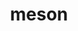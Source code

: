 ---
title: "meson"
layout: cache
categories: [package, develop-2023-06-04]
meta: {"versions": ["1.1.0"], "compilers": ["gcc@=11.1.0", "gcc@=11.3.0", "gcc@=12.1.0", "gcc@=7.3.1", "gcc@=7.5.0"], "oss": ["amzn2", "ubuntu18.04", "ubuntu20.04", "ubuntu22.04"], "platforms": ["linux"], "targets": ["aarch64", "neoverse_n1", "ppc64le", "x86_64_v3"], "stacks": ["aws-ahug", "aws-ahug-aarch64", "aws-isc", "aws-isc-aarch64", "data-vis-sdk", "e4s", "e4s-power", "gpu-tests", "ml-linux-x86_64-cpu", "ml-linux-x86_64-cuda", "ml-linux-x86_64-rocm", "radiuss", "root", "tutorial"], "num_specs": 17, "num_specs_by_stack": {"aws-isc-aarch64": 2, "aws-ahug-aarch64": 2, "root": 17, "aws-ahug": 1, "aws-isc": 1, "radiuss": 1, "e4s-power": 3, "gpu-tests": 1, "e4s": 3, "data-vis-sdk": 4, "ml-linux-x86_64-rocm": 1, "ml-linux-x86_64-cuda": 1, "ml-linux-x86_64-cpu": 1, "tutorial": 2}}
spec_details: [{"hash": "2lnedwmbl47pkk3c5gwj4n4odo5xee3y", "compiler": "gcc@=7.3.1", "versions": ["1.1.0"], "os": "amzn2", "platform": "linux", "target": "aarch64", "variants": ["build_system=python_pip", "patches=0f0b1bd"], "stacks": ["aws-isc-aarch64", "aws-ahug-aarch64", "root"], "size": "-", "tarball": "https://binaries.spack.io/releases/develop-2023-06-04/build_cache/linux-amzn2-aarch64/gcc-7.3.1/meson-1.1.0/linux-amzn2-aarch64-gcc-7.3.1-meson-1.1.0-2lnedwmbl47pkk3c5gwj4n4odo5xee3y.spack"}, {"hash": "27kfpfmt5wsvpj4c3eypyoaftwqown7n", "compiler": "gcc@=7.3.1", "versions": ["1.1.0"], "os": "amzn2", "platform": "linux", "target": "neoverse_n1", "variants": ["build_system=python_pip", "patches=0f0b1bd"], "stacks": ["aws-isc-aarch64", "aws-ahug-aarch64", "root"], "size": "-", "tarball": "https://binaries.spack.io/releases/develop-2023-06-04/build_cache/linux-amzn2-neoverse_n1/gcc-7.3.1/meson-1.1.0/linux-amzn2-neoverse_n1-gcc-7.3.1-meson-1.1.0-27kfpfmt5wsvpj4c3eypyoaftwqown7n.spack"}, {"hash": "j6fatrd7ndtceki5pl75ejejxccyiu4p", "compiler": "gcc@=7.3.1", "versions": ["1.1.0"], "os": "amzn2", "platform": "linux", "target": "x86_64_v3", "variants": ["build_system=python_pip", "patches=0f0b1bd"], "stacks": ["aws-ahug", "root", "aws-isc"], "size": "-", "tarball": "https://binaries.spack.io/releases/develop-2023-06-04/build_cache/linux-amzn2-x86_64_v3/gcc-7.3.1/meson-1.1.0/linux-amzn2-x86_64_v3-gcc-7.3.1-meson-1.1.0-j6fatrd7ndtceki5pl75ejejxccyiu4p.spack"}, {"hash": "vv6p2yd4chzmtgdxntxlp5cxokkophq3", "compiler": "gcc@=7.5.0", "versions": ["1.1.0"], "os": "ubuntu18.04", "platform": "linux", "target": "x86_64_v3", "variants": ["build_system=python_pip", "patches=0f0b1bd"], "stacks": ["root", "radiuss"], "size": "-", "tarball": "https://binaries.spack.io/releases/develop-2023-06-04/build_cache/linux-ubuntu18.04-x86_64_v3/gcc-7.5.0/meson-1.1.0/linux-ubuntu18.04-x86_64_v3-gcc-7.5.0-meson-1.1.0-vv6p2yd4chzmtgdxntxlp5cxokkophq3.spack"}, {"hash": "zqxpvh5qtzwf3tmsfr646up4u3cv7khs", "compiler": "gcc@=11.1.0", "versions": ["1.1.0"], "os": "ubuntu20.04", "platform": "linux", "target": "ppc64le", "variants": ["build_system=python_pip", "patches=0f0b1bd"], "stacks": ["e4s-power", "root"], "size": "-", "tarball": "https://binaries.spack.io/releases/develop-2023-06-04/build_cache/linux-ubuntu20.04-ppc64le/gcc-11.1.0/meson-1.1.0/linux-ubuntu20.04-ppc64le-gcc-11.1.0-meson-1.1.0-zqxpvh5qtzwf3tmsfr646up4u3cv7khs.spack"}, {"hash": "4qipsb6gznehuuiskvzns63fm34pdeue", "compiler": "gcc@=11.1.0", "versions": ["1.1.0"], "os": "ubuntu20.04", "platform": "linux", "target": "ppc64le", "variants": ["build_system=python_pip", "patches=0f0b1bd"], "stacks": ["e4s-power", "root"], "size": "-", "tarball": "https://binaries.spack.io/releases/develop-2023-06-04/build_cache/linux-ubuntu20.04-ppc64le/gcc-11.1.0/meson-1.1.0/linux-ubuntu20.04-ppc64le-gcc-11.1.0-meson-1.1.0-4qipsb6gznehuuiskvzns63fm34pdeue.spack"}, {"hash": "pblkus3xgmy5s6ccsnc2fquctw5rklph", "compiler": "gcc@=11.1.0", "versions": ["1.1.0"], "os": "ubuntu20.04", "platform": "linux", "target": "ppc64le", "variants": ["build_system=python_pip", "patches=0f0b1bd"], "stacks": ["e4s-power", "root"], "size": "-", "tarball": "https://binaries.spack.io/releases/develop-2023-06-04/build_cache/linux-ubuntu20.04-ppc64le/gcc-11.1.0/meson-1.1.0/linux-ubuntu20.04-ppc64le-gcc-11.1.0-meson-1.1.0-pblkus3xgmy5s6ccsnc2fquctw5rklph.spack"}, {"hash": "lpqaiuwx6anukcw4r2sqlc3zzcafxgob", "compiler": "gcc@=11.1.0", "versions": ["1.1.0"], "os": "ubuntu20.04", "platform": "linux", "target": "x86_64_v3", "variants": ["build_system=python_pip", "patches=0f0b1bd"], "stacks": ["gpu-tests", "e4s", "root"], "size": "-", "tarball": "https://binaries.spack.io/releases/develop-2023-06-04/build_cache/linux-ubuntu20.04-x86_64_v3/gcc-11.1.0/meson-1.1.0/linux-ubuntu20.04-x86_64_v3-gcc-11.1.0-meson-1.1.0-lpqaiuwx6anukcw4r2sqlc3zzcafxgob.spack"}, {"hash": "zrxiv3xir4efx7c4zgcqgay27lgkoo3o", "compiler": "gcc@=11.1.0", "versions": ["1.1.0"], "os": "ubuntu20.04", "platform": "linux", "target": "x86_64_v3", "variants": ["build_system=python_pip", "patches=0f0b1bd"], "stacks": ["data-vis-sdk", "root"], "size": "-", "tarball": "https://binaries.spack.io/releases/develop-2023-06-04/build_cache/linux-ubuntu20.04-x86_64_v3/gcc-11.1.0/meson-1.1.0/linux-ubuntu20.04-x86_64_v3-gcc-11.1.0-meson-1.1.0-zrxiv3xir4efx7c4zgcqgay27lgkoo3o.spack"}, {"hash": "fv2wgbn3yejzruouwkijbcqrysruol4t", "compiler": "gcc@=11.1.0", "versions": ["1.1.0"], "os": "ubuntu20.04", "platform": "linux", "target": "x86_64_v3", "variants": ["build_system=python_pip", "patches=0f0b1bd"], "stacks": ["data-vis-sdk", "root"], "size": "-", "tarball": "https://binaries.spack.io/releases/develop-2023-06-04/build_cache/linux-ubuntu20.04-x86_64_v3/gcc-11.1.0/meson-1.1.0/linux-ubuntu20.04-x86_64_v3-gcc-11.1.0-meson-1.1.0-fv2wgbn3yejzruouwkijbcqrysruol4t.spack"}, {"hash": "o2jszf7nwvjausutaj5s57fzmswbq4en", "compiler": "gcc@=11.1.0", "versions": ["1.1.0"], "os": "ubuntu20.04", "platform": "linux", "target": "x86_64_v3", "variants": ["build_system=python_pip", "patches=0f0b1bd"], "stacks": ["e4s", "root"], "size": "-", "tarball": "https://binaries.spack.io/releases/develop-2023-06-04/build_cache/linux-ubuntu20.04-x86_64_v3/gcc-11.1.0/meson-1.1.0/linux-ubuntu20.04-x86_64_v3-gcc-11.1.0-meson-1.1.0-o2jszf7nwvjausutaj5s57fzmswbq4en.spack"}, {"hash": "ldqhf3dc526rercaqzmg2fvkx6on6n6v", "compiler": "gcc@=11.1.0", "versions": ["1.1.0"], "os": "ubuntu20.04", "platform": "linux", "target": "x86_64_v3", "variants": ["build_system=python_pip", "patches=0f0b1bd"], "stacks": ["data-vis-sdk", "root"], "size": "-", "tarball": "https://binaries.spack.io/releases/develop-2023-06-04/build_cache/linux-ubuntu20.04-x86_64_v3/gcc-11.1.0/meson-1.1.0/linux-ubuntu20.04-x86_64_v3-gcc-11.1.0-meson-1.1.0-ldqhf3dc526rercaqzmg2fvkx6on6n6v.spack"}, {"hash": "qkpqoejjiw2t2jeqwgq3dulkhbzie2hy", "compiler": "gcc@=11.1.0", "versions": ["1.1.0"], "os": "ubuntu20.04", "platform": "linux", "target": "x86_64_v3", "variants": ["build_system=python_pip", "patches=0f0b1bd"], "stacks": ["data-vis-sdk", "root"], "size": "-", "tarball": "https://binaries.spack.io/releases/develop-2023-06-04/build_cache/linux-ubuntu20.04-x86_64_v3/gcc-11.1.0/meson-1.1.0/linux-ubuntu20.04-x86_64_v3-gcc-11.1.0-meson-1.1.0-qkpqoejjiw2t2jeqwgq3dulkhbzie2hy.spack"}, {"hash": "ljzrzwnia3yn6gtdknt6t5tkile47toc", "compiler": "gcc@=11.1.0", "versions": ["1.1.0"], "os": "ubuntu20.04", "platform": "linux", "target": "x86_64_v3", "variants": ["build_system=python_pip", "patches=0f0b1bd"], "stacks": ["e4s", "root"], "size": "-", "tarball": "https://binaries.spack.io/releases/develop-2023-06-04/build_cache/linux-ubuntu20.04-x86_64_v3/gcc-11.1.0/meson-1.1.0/linux-ubuntu20.04-x86_64_v3-gcc-11.1.0-meson-1.1.0-ljzrzwnia3yn6gtdknt6t5tkile47toc.spack"}, {"hash": "6rdcrfayta5p5v62kus3ryreun6coctt", "compiler": "gcc@=11.3.0", "versions": ["1.1.0"], "os": "ubuntu22.04", "platform": "linux", "target": "x86_64_v3", "variants": ["build_system=python_pip", "patches=0f0b1bd"], "stacks": ["ml-linux-x86_64-rocm", "ml-linux-x86_64-cuda", "root", "ml-linux-x86_64-cpu"], "size": "-", "tarball": "https://binaries.spack.io/releases/develop-2023-06-04/build_cache/linux-ubuntu22.04-x86_64_v3/gcc-11.3.0/meson-1.1.0/linux-ubuntu22.04-x86_64_v3-gcc-11.3.0-meson-1.1.0-6rdcrfayta5p5v62kus3ryreun6coctt.spack"}, {"hash": "2gwxhkcbexjwdvt27rjgdy73j6je7fkk", "compiler": "gcc@=11.3.0", "versions": ["1.1.0"], "os": "ubuntu22.04", "platform": "linux", "target": "x86_64_v3", "variants": ["build_system=python_pip", "patches=0f0b1bd"], "stacks": ["tutorial", "root"], "size": "-", "tarball": "https://binaries.spack.io/releases/develop-2023-06-04/build_cache/linux-ubuntu22.04-x86_64_v3/gcc-11.3.0/meson-1.1.0/linux-ubuntu22.04-x86_64_v3-gcc-11.3.0-meson-1.1.0-2gwxhkcbexjwdvt27rjgdy73j6je7fkk.spack"}, {"hash": "s5rzruegqu66j5lyclytg3pqsl6qycga", "compiler": "gcc@=12.1.0", "versions": ["1.1.0"], "os": "ubuntu22.04", "platform": "linux", "target": "x86_64_v3", "variants": ["build_system=python_pip", "patches=0f0b1bd"], "stacks": ["tutorial", "root"], "size": "-", "tarball": "https://binaries.spack.io/releases/develop-2023-06-04/build_cache/linux-ubuntu22.04-x86_64_v3/gcc-12.1.0/meson-1.1.0/linux-ubuntu22.04-x86_64_v3-gcc-12.1.0-meson-1.1.0-s5rzruegqu66j5lyclytg3pqsl6qycga.spack"}]
---